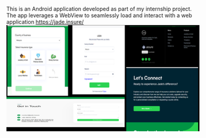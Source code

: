 This is an Android application developed as part of my internship project. 
The app leverages a WebView to seamlessly load and interact with a web application https://jade.insure/
![image alt](https://github.com/KAVYA2929/jadeinsure/blob/d43d12a98d0d973eb1e49e2fa461747ee0d1a85f/Screenshot%202025-02-11%20220746.png)
